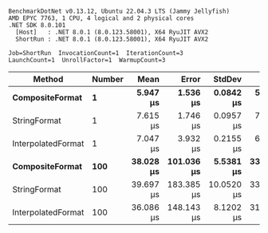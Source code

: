 ```

BenchmarkDotNet v0.13.12, Ubuntu 22.04.3 LTS (Jammy Jellyfish)
AMD EPYC 7763, 1 CPU, 4 logical and 2 physical cores
.NET SDK 8.0.101
  [Host]   : .NET 8.0.1 (8.0.123.58001), X64 RyuJIT AVX2
  ShortRun : .NET 8.0.1 (8.0.123.58001), X64 RyuJIT AVX2

Job=ShortRun  InvocationCount=1  IterationCount=3  
LaunchCount=1  UnrollFactor=1  WarmupCount=3  

```
| Method             | Number | Mean      | Error      | StdDev     | Min       | Max       | Allocated |
|------------------- |------- |----------:|-----------:|-----------:|----------:|----------:|----------:|
| **CompositeFormat**    | **1**      |  **5.947 μs** |   **1.536 μs** |  **0.0842 μs** |  **5.850 μs** |  **6.001 μs** |     **872 B** |
| StringFormat       | 1      |  7.615 μs |   1.746 μs |  0.0957 μs |  7.554 μs |  7.725 μs |     896 B |
| InterpolatedFormat | 1      |  7.047 μs |   3.932 μs |  0.2155 μs |  6.833 μs |  7.264 μs |     872 B |
| **CompositeFormat**    | **100**    | **38.028 μs** | **101.036 μs** |  **5.5381 μs** | **33.784 μs** | **44.293 μs** |   **14336 B** |
| StringFormat       | 100    | 39.697 μs | 183.385 μs | 10.0520 μs | 33.502 μs | 51.295 μs |   16736 B |
| InterpolatedFormat | 100    | 36.086 μs | 148.143 μs |  8.1202 μs | 31.214 μs | 45.460 μs |   14336 B |
